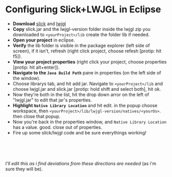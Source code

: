 Configuring Slick+LWJGL in Eclipse
===================================
+ __Download__ [slick](http://slick.cokeandcode.com/downloads/slick.jar) and [lwjgl](http://sourceforge.net/projects/java-game-lib/files/Official%20Releases/LWJGL%202.8.4/lwjgl-2.8.4.zip/download)
+ __Copy__ slick.jar and the lwjgl-version folder inside the lwjgl zip you downloaded to ```<yourProject>/lib``` create the folder lib if needed.
+ __Open your project__ in eclipse.
+ __Verify__ the lib folder is visible in the package explorer (left side of screen), if it isn't, refresh (right click project, choose refesh [protip: hit f5]).
+ __View your project properties__ (right click your project, choose properties [protip: hit alt+enter]).
+ __Navigate to the ```Java Build Path```__ pane in properties (on the left side of the window).
+ Choose librarys tab, and hit add jar. Navigate to ```<yourProject>/lib``` and choose lwjgl.jar and slick.jar [protip: hold shift and select both], hit ok.
+ Now they're both in the list, hit the drop down arror on the left of "lwjgl.jar" to edit that jar's properties.
+ __Highlight ```Native Library Location```__ and hit edit. in the popup choose workspace, then ```<yourProject>/lib/lwjgl-version/natives/<yourOs>```. then close that popup.
+ Now you're back in the properties window, and ```Native Library Location``` has a value. good. close out of properties.
+ Fire up some slick/lwjgl code and be sure everythings working!

<br>
<br>
<br>

_I'll edit this as i find deviations from these directions are needed_ (as i'm sure they will be).